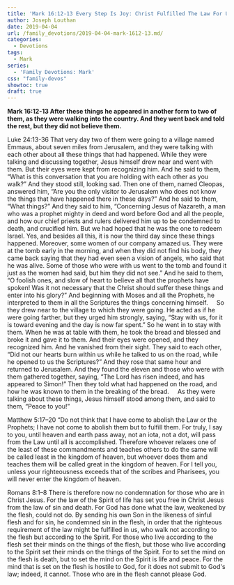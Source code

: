 ```yaml
---
title: 'Mark 16:12-13 Every Step Is Joy: Christ Fulfilled The Law For Us'
author: Joseph Louthan
date: 2019-04-04
url: /family_devotions/2019-04-04-mark-1612-13.md/
categories:
  - Devotions
tags:
  - Mark
series:
  - 'Family Devotions: Mark'
css: "family-devos"
showtoc: true
draft: true
---
```


**Mark 16:12-13 After these things he appeared in another form to two of them, as they were walking into the country. And they went back and told the rest, but they did not believe them.**

Luke 24:13-36 That very day two of them were going to a village named Emmaus, about seven miles from Jerusalem, and they were talking with each other about all these things that had happened. While they were talking and discussing together, Jesus himself drew near and went with them. But their eyes were kept from recognizing him. And he said to them, “What is this conversation that you are holding with each other as you walk?” And they stood still, looking sad. Then one of them, named Cleopas, answered him, “Are you the only visitor to Jerusalem who does not know the things that have happened there in these days?” And he said to them, “What things?” And they said to him, “Concerning Jesus of Nazareth, a man who was a prophet mighty in deed and word before God and all the people, and how our chief priests and rulers delivered him up to be condemned to death, and crucified him. But we had hoped that he was the one to redeem Israel. Yes, and besides all this, it is now the third day since these things happened. Moreover, some women of our company amazed us. They were at the tomb early in the morning, and when they did not find his body, they came back saying that they had even seen a vision of angels, who said that he was alive. Some of those who were with us went to the tomb and found it just as the women had said, but him they did not see.” And he said to them, “O foolish ones, and slow of heart to believe all that the prophets have spoken! Was it not necessary that the Christ should suffer these things and enter into his glory?” And beginning with Moses and all the Prophets, he interpreted to them in all the Scriptures the things concerning himself.
    So they drew near to the village to which they were going. He acted as if he were going farther, but they urged him strongly, saying, “Stay with us, for it is toward evening and the day is now far spent.” So he went in to stay with them. When he was at table with them, he took the bread and blessed and broke it and gave it to them. And their eyes were opened, and they recognized him. And he vanished from their sight. They said to each other, “Did not our hearts burn within us while he talked to us on the road, while he opened to us the Scriptures?” And they rose that same hour and returned to Jerusalem. And they found the eleven and those who were with them gathered together, saying, “The Lord has risen indeed, and has appeared to Simon!” Then they told what had happened on the road, and how he was known to them in the breaking of the bread.
    As they were talking about these things, Jesus himself stood among them, and said to them, “Peace to you!”

Matthew 5:17–20 “Do not think that I have come to abolish the Law or the Prophets; I have not come to abolish them but to fulfill them. For truly, I say to you, until heaven and earth pass away, not an iota, not a dot, will pass from the Law until all is accomplished. Therefore whoever relaxes one of the least of these commandments and teaches others to do the same will be called least in the kingdom of heaven, but whoever does them and teaches them will be called great in the kingdom of heaven. For I tell you, unless your righteousness exceeds that of the scribes and Pharisees, you will never enter the kingdom of heaven.

Romans 8:1–8 There is therefore now no condemnation for those who are in Christ Jesus. For the law of the Spirit of life has set you free in Christ Jesus from the law of sin and death. For God has done what the law, weakened by the flesh, could not do. By sending his own Son in the likeness of sinful flesh and for sin, he condemned sin in the flesh, in order that the righteous requirement of the law might be fulfilled in us, who walk not according to the flesh but according to the Spirit. For those who live according to the flesh set their minds on the things of the flesh, but those who live according to the Spirit set their minds on the things of the Spirit. For to set the mind on the flesh is death, but to set the mind on the Spirit is life and peace. For the mind that is set on the flesh is hostile to God, for it does not submit to God's law; indeed, it cannot. Those who are in the flesh cannot please God.